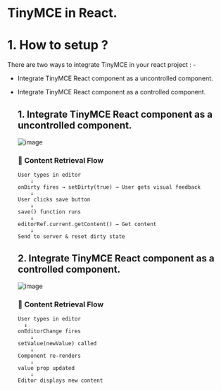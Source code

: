 # TinyMCE in React.

# 1. How to setup ?
There are two ways to integrate TinyMCE in your react project : -
- Integrate TinyMCE React component as a uncontrolled component.
- Integrate TinyMCE React component as a controlled component. 
  ## 1. Integrate TinyMCE React component as a uncontrolled component.
  ![image](https://github.com/user-attachments/assets/0598483b-0e00-448e-b7c8-a5f578d2a21a)
  ### 🔄 Content Retrieval Flow

  ```
  User types in editor 
      ↓
  onDirty fires → setDirty(true) → User gets visual feedback 
      ↓
  User clicks save button
      ↓
  save() function runs
      ↓
  editorRef.current.getContent() → Get content
      ↓
  Send to server & reset dirty state
  ```
  ## 2. Integrate TinyMCE React component as a controlled component.
  ![image](https://github.com/user-attachments/assets/360508ae-60a7-4251-968b-fd00e482c9de)
  ### 🔄 Content Retrieval Flow
  ```
  User types in editor
    ↓
  onEditorChange fires
      ↓
  setValue(newValue) called
      ↓
  Component re-renders
      ↓
  value prop updated
      ↓
  Editor displays new content
  ```

  
 
